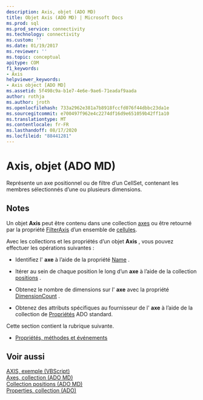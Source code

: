 ```yaml
---
description: Axis, objet (ADO MD)
title: Objet Axis (ADO MD) | Microsoft Docs
ms.prod: sql
ms.prod_service: connectivity
ms.technology: connectivity
ms.custom: ''
ms.date: 01/19/2017
ms.reviewer: ''
ms.topic: conceptual
apitype: COM
f1_keywords:
- Axis
helpviewer_keywords:
- Axis object [ADO MD]
ms.assetid: 5f498c9a-b1e7-4e6e-9ae6-71eadaf9aada
author: rothja
ms.author: jroth
ms.openlocfilehash: 733a2962e381a7b8918fccfd076f44dbbc23da1e
ms.sourcegitcommit: e700497f962e4c2274df16d9e651059b42ff1a10
ms.translationtype: MT
ms.contentlocale: fr-FR
ms.lasthandoff: 08/17/2020
ms.locfileid: "88441281"
---
```

# <a name="axis-object-ado-md"></a>Axis, objet (ADO MD)
Représente un axe positionnel ou de filtre d’un CellSet, contenant les membres sélectionnés d’une ou plusieurs dimensions.  
  
## <a name="remarks"></a>Notes  
 Un objet **Axis** peut être contenu dans une collection [axes](../../../ado/reference/ado-md-api/axes-collection-ado-md.md) ou être retourné par la propriété [FilterAxis](../../../ado/reference/ado-md-api/filteraxis-property-ado-md.md) d’un ensemble de [cellules](../../../ado/reference/ado-md-api/cellset-object-ado-md.md).  
  
 Avec les collections et les propriétés d’un objet **Axis** , vous pouvez effectuer les opérations suivantes :  
  
-   Identifiez l' **axe** à l’aide de la propriété [Name](../../../ado/reference/ado-md-api/name-property-ado-md.md) .  
  
-   Itérer au sein de chaque position le long d’un **axe** à l’aide de la collection [positions](../../../ado/reference/ado-md-api/positions-collection-ado-md.md) .  
  
-   Obtenez le nombre de dimensions sur l' **axe** avec la propriété [DimensionCount](../../../ado/reference/ado-md-api/dimensioncount-property-ado-md.md) .  
  
-   Obtenez des attributs spécifiques au fournisseur de l' **axe** à l’aide de la collection de [Propriétés](../../../ado/reference/ado-api/properties-collection-ado.md) ADO standard.  
  
 Cette section contient la rubrique suivante.  
  
-   [Propriétés, méthodes et événements](../../../ado/reference/ado-md-api/axis-object-properties-methods-and-events.md)  
  
## <a name="see-also"></a>Voir aussi  
 [AXIS, exemple (VBScript)](../../../ado/reference/ado-md-api/axis-example-vbscript.md)   
 [Axes, collection (ADO MD)](../../../ado/reference/ado-md-api/axes-collection-ado-md.md)   
 [Collection positions (ADO MD)](../../../ado/reference/ado-md-api/positions-collection-ado-md.md)   
 [Properties, collection (ADO)](../../../ado/reference/ado-api/properties-collection-ado.md)
